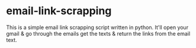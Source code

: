 # email-link-scrapping
This is a simple email link scrapping script written in python. It'll open your gmail &amp; go through the emails get the texts &amp; return the links from the email text.
